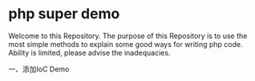 # php super demo
Welcome to this Repository.
The purpose of this Repository is to use the most simple methods to explain some good ways for writing php code.
Ability is limited, please advise the inadequacies.

一、添加IoC Demo
